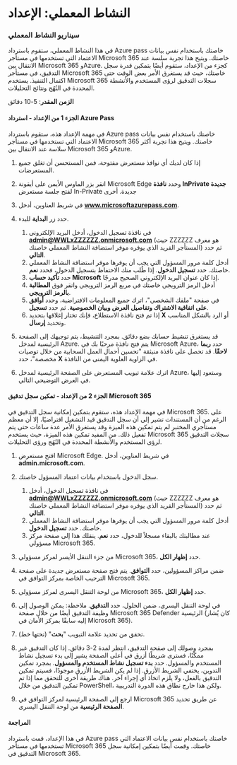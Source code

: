 ﻿---
lab:
    title: 'الإعداد'
---

# النشاط المعملي: الإعداد

### سيناريو النشاط المعملي

في هذا النشاط المعملي، ستقوم باسترداد Azure pass خاصتك باستخدام نفس بيانات الاعتماد التي تستخدمها في مستأجر Microsoft 365 خاصتك.  ويتيح هذا تجربة سلسة عند الانتقال بين Microsoft 365 وAzure. كجزء من الإعداد، ستقوم أيضًا بتمكين قدرة سجل التدقيق، في مستأجر Microsoft 365 خاصتك، حيث قد يستغرق الأمر بعض الوقت حتى اكتمال التنفيذ. يستخدم Microsoft 365 سجلات التدقيق لرؤى المستخدم والأنشطة المحددة في النُهُج ونتائج التحليلات.

**الزمن المقدر**: 5-10 دقائق

#### الجزء 1 من الإعداد - استرداد Azure Pass
في مهمة الإعداد هذه، ستقوم باسترداد Azure pass خاصتك باستخدام نفس بيانات الاعتماد التي تستخدمها في مستأجر Microsoft 365 خاصتك.  ويتيح هذا تجربة أكثر سلاسة عند الانتقال بين Microsoft 365 وAzure.

1. إذا كان لديك أي نوافذ مستعرض مفتوحة، فمن المستحسن أن تغلق جميع المستعرضات.

1. انقر بزر الماوس الأيمن على أيقونة Microsoft Edge وحدد **نافذة InPrivate جديدة** لفتح جلسة مستعرض In-Private جديدة. أخرى 

1. في شريط العناوين، أدخل **www.microsoftazurepass.com**.  

1. حدد زر **البداية** للبدء.

    1. في نافذة تسجيل الدخول، أدخل البريد الإلكتروني **admin@WWLxZZZZZZ.onmicrosoft.com** (حيث ZZZZZZ هو معرف المستأجر الفريد الذي يوفره موفر استضافة النشاط المعملي خاصتك) ثم حدد **التالي**.
    1. أدخل كلمة مرور المسؤول التي يجب أن يوفرها موفر استضافة النشاط المعملي خاصتك. حدد **تسجيل الدخول**. إذا طُلب منك الاحتفاظ بتسجيل الدخول، فحدد **نعم**.
    1. حدد **تأكيد حساب Microsoft** إذا كان عنوان البريد الإلكتروني الصحيح مدرجًا.
    1. أدخل الرمز الترويجي خاصتك في مربع الرمز الترويجي وانقر فوق **المطالبة بالرمز الترويجي**.  
    1. في صفحة "ملفك الشخصي"، اترك جميع المعلومات الافتراضية، وحدد **أوافق على اتفاقية الاشتراك وتفاصيل العرض وبيان الخصوصية**. ثم حدد **تسجيل**.
    1. إذا تم فتح نافذة الاستطلاع، فإنك تختار إغلاقها بتحديد **X** أو الرد بالشكل المناسب وتحديد **إرسال**.

1. قد يستغرق تنشيط حسابك بضع دقائق.  بمجرد التنشيط، يتم توجيهك إلى الصفحة الرئيسية لمدخل Azure. يتم فتح نافذة مرحبًا بك في Microsoft Azure، حدد **ربما لاحقًا**. قد تحصل على نافذة منبثقة "تحسين أحمال العمل السحابية من خلال توصيات مخصصة"، حدد **X** في الزاوية العلوية اليمنى من النافذة.

1. اترك علامة تبويب المستعرض على الصفحة الرئيسية لمدخل Azure، وستعود إليها في العرض التوضيحي التالي.

#### الجزء 2 من الإعداد - تمكين سجل تدقيق Microsoft 365
في مهمة الإعداد هذه، ستقوم بتمكين إمكانية سجل التدقيق في Microsoft 365.  على الرغم من أن المستندات تشير إلى أن سجل التدقيق قيد التشغيل افتراضيًا، إلا أن معظم مستأجري المختبر لم يتم تمكين هذه الميزة وقد يستغرق الأمر عدة ساعات حتى يتم تفعيل ذلك.  من المفيد تمكين هذه الميزة، حيث يستخدم Microsoft 365 سجلات التدقيق لرؤى المستخدم والأنشطة المحددة في النُهُج ورؤى التحليلات.

1. افتح مستعرض Microsoft Edge. في شريط العناوين، أدخل **admin.microsoft.com**.

1. سجل الدخول باستخدام بيانات اعتماد المسؤول خاصتك.
    1. في نافذة تسجيل الدخول، أدخل **admin@WWLxZZZZZZ.onmicrosoft.com** (حيث ZZZZZZ هو معرف المستأجر الفريد الذي يوفره موفر استضافة النشاط المعملي خاصتك) ثم حدد **التالي**.
    1. أدخل كلمة مرور المسؤول التي يجب أن يوفرها موفر استضافة النشاط المعملي خاصتك. حدد **تسجيل الدخول**.
    1. عند مطالبتك بالبقاء مسجلاً للدخول، حدد **نعم**. ينقلك هذا إلى صفحة مركز مسؤولي Microsoft 365.

1. من جزء التنقل الأيسر لمركز مسؤولي Microsoft 365، حدد **إظهار الكل**.

1. ضمن مراكز المسؤولين، حدد **التوافق**.  يتم فتح صفحة مستعرض جديدة على صفحة الترحيب الخاصة بمركز التوافق في Microsoft 365.  

1. من لوحة التنقل اليسرى لمركز مسؤولي Microsoft 365، حدد **إظهار الكل**.

1. في لوحة التنقل اليسرى، ضمن الحلول، حدد **التدقيق**.  ملاحظة: يمكن الوصول إلى وظيفة التدقيق أيضًا من خلال صفحة Microsoft 365 Defender الرئيسية (كان يُشار إليه سابقًا بمركز الأمان في Microsoft 365).

1. تحقق من تحديد علامة التبويب "**بحث**" (تحتها خط).

1. بمجرد وصولك إلى صفحة التدقيق، انتظر لمدة 2-3 دقائق.  إذا كان التدقيق غير ممكَّنًا، فسترى شريطًا أزرق في أعلى الصفحة يشير إلى بدء تسجيل نشاط المستخدم والمسؤول.  حدد **بدء تسجيل نشاط المستخدم والمسؤول**.  بمجرد تمكين التدوين، يختفي الشريط الأزرق.  إذا لم يكن الشريط الأزرق موجودًا، فسيتم تمكين التدقيق بالفعل، ولا يلزم اتخاذ أي إجراء آخر.  هناك طريقة أخرى للتحقق مما إذا تم تمكين التدقيق من خلال PowerShell، ولكن هذا خارج نطاق هذه الدورة التدريبية.

1. ارجع إلى الصفحة الرئيسية لمركز التوافق في Microsoft 365 عن طريق تحديد **الصفحة الرئيسية** من لوحة التنقل اليسرى.

#### المراجعة

في هذا الإعداد، قمت باسترداد Azure pass خاصتك باستخدام نفس بيانات الاعتماد التي تستخدمها في مستأجر Microsoft 365 خاصتك.  وقمت أيضًا بتمكين إمكانية سجل التدقيق في Microsoft 365.